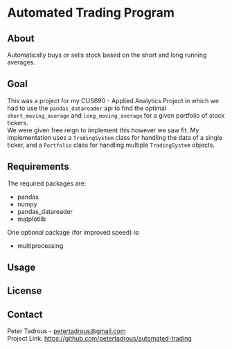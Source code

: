 
# Automated Trading Program

## About

Automatically buys or sells stock based on the short and long running averages.

## Goal

This was a project for my CUS690 - Applied Analytics Project in which we had to use the `pandas_datareader` api to find the optimal `short_moving_average` and `long_moving_average` for a given portfolio of stock tickers.  
We were given free reign to implement this however we saw fit. My implementation uses a `TradingSystem` class for handling the data of a single ticker, and a `Portfolio` class for handling multiple `TradingSystem` objects.

## Requirements

The required packages are:
- pandas
- numpy
- pandas_datareader
- matplotlib

One optional package (for improved speed) is:
- multiprocessing

## Usage



## License



## Contact

Peter Tadrous - petertadrous@gmail.com  
Project Link: https://github.com/petertadrous/automated-trading